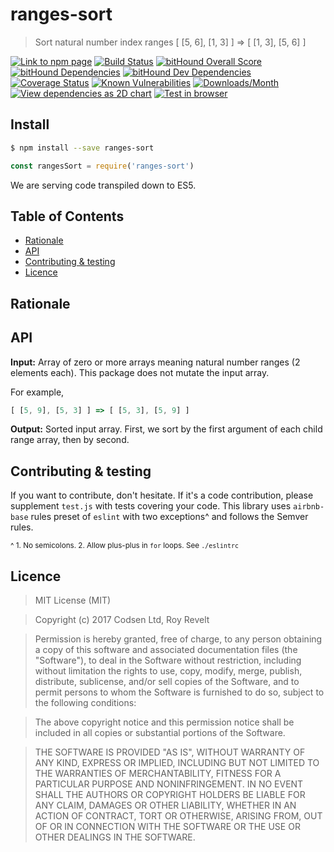 # ranges-sort

> Sort natural number index ranges [ \[5, 6], \[1, 3] ] => [ \[1, 3], \[5, 6] ]

[![Link to npm page][npm-img]][npm-url]
[![Build Status][travis-img]][travis-url]
[![bitHound Overall Score][overall-img]][overall-url]
[![bitHound Dependencies][deps-img]][deps-url]
[![bitHound Dev Dependencies][dev-img]][dev-url]
[![Coverage Status][cov-img]][cov-url]
[![Known Vulnerabilities][vulnerabilities-img]][vulnerabilities-url]
[![Downloads/Month][downloads-img]][downloads-url]
[![View dependencies as 2D chart][deps2d-img]][deps2d-url]
[![Test in browser][runkit-img]][runkit-url]

## Install

```bash
$ npm install --save ranges-sort
```

```js
const rangesSort = require('ranges-sort')
```

We are serving code transpiled down to ES5.

## Table of Contents

<!-- START doctoc generated TOC please keep comment here to allow auto update -->
<!-- DON'T EDIT THIS SECTION, INSTEAD RE-RUN doctoc TO UPDATE -->


- [Rationale](#rationale)
- [API](#api)
- [Contributing & testing](#contributing--testing)
- [Licence](#licence)

<!-- END doctoc generated TOC please keep comment here to allow auto update -->

## Rationale


## API

**Input:** Array of zero or more arrays meaning natural number ranges (2 elements each).
This package does not mutate the input array.

For example,

```js
[ [5, 9], [5, 3] ] => [ [5, 3], [5, 9] ]
```

**Output:** Sorted input array. First, we sort by the first argument of each child range array, then by second.


## Contributing & testing

If you want to contribute, don't hesitate. If it's a code contribution, please supplement `test.js` with tests covering your code. This library uses `airbnb-base` rules preset of `eslint` with two exceptions^ and follows the Semver rules.

<small>^ 1. No semicolons. 2. Allow plus-plus in `for` loops. See `./eslintrc`</small>

## Licence

> MIT License (MIT)

> Copyright (c) 2017 Codsen Ltd, Roy Revelt

> Permission is hereby granted, free of charge, to any person obtaining a copy of this software and associated documentation files (the "Software"), to deal in the Software without restriction, including without limitation the rights to use, copy, modify, merge, publish, distribute, sublicense, and/or sell copies of the Software, and to permit persons to whom the Software is furnished to do so, subject to the following conditions:

> The above copyright notice and this permission notice shall be included in all copies or substantial portions of the Software.

> THE SOFTWARE IS PROVIDED "AS IS", WITHOUT WARRANTY OF ANY KIND, EXPRESS OR IMPLIED, INCLUDING BUT NOT LIMITED TO THE WARRANTIES OF MERCHANTABILITY, FITNESS FOR A PARTICULAR PURPOSE AND NONINFRINGEMENT. IN NO EVENT SHALL THE AUTHORS OR COPYRIGHT HOLDERS BE LIABLE FOR ANY CLAIM, DAMAGES OR OTHER LIABILITY, WHETHER IN AN ACTION OF CONTRACT, TORT OR OTHERWISE, ARISING FROM, OUT OF OR IN CONNECTION WITH THE SOFTWARE OR THE USE OR OTHER DEALINGS IN THE SOFTWARE.

[npm-img]: https://img.shields.io/npm/v/ranges-sort.svg
[npm-url]: https://www.npmjs.com/package/ranges-sort

[travis-img]: https://travis-ci.org/codsen/ranges-sort.svg?branch=master
[travis-url]: https://travis-ci.org/codsen/ranges-sort

[cov-img]: https://coveralls.io/repos/github/codsen/ranges-sort/badge.svg?branch=master
[cov-url]: https://coveralls.io/github/codsen/ranges-sort?branch=master

[overall-img]: https://www.bithound.io/github/codsen/ranges-sort/badges/score.svg
[overall-url]: https://www.bithound.io/github/codsen/ranges-sort

[deps-img]: https://www.bithound.io/github/codsen/ranges-sort/badges/dependencies.svg
[deps-url]: https://www.bithound.io/github/codsen/ranges-sort/master/dependencies/npm

[dev-img]: https://www.bithound.io/github/codsen/ranges-sort/badges/devDependencies.svg
[dev-url]: https://www.bithound.io/github/codsen/ranges-sort/master/dependencies/npm

[downloads-img]: https://img.shields.io/npm/dm/ranges-sort.svg
[downloads-url]: https://npm-stat.com/charts.html?package=ranges-sort

[vulnerabilities-img]: https://snyk.io/test/github/codsen/ranges-sort/badge.svg
[vulnerabilities-url]: https://snyk.io/test/github/codsen/ranges-sort

[deps2d-img]: https://img.shields.io/badge/deps%20in%202D-see_here-08f0fd.svg
[deps2d-url]: http://npm.anvaka.com/#/view/2d/ranges-sort

[runkit-img]: https://img.shields.io/badge/runkit-test_in_browser-a853ff.svg
[runkit-url]: https://npm.runkit.com/ranges-sort
